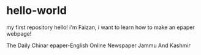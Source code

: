 # hello-world
my first repository
hello! i'm Faizan, i want to learn how to make an epaper webpage!
<html>
<p>The Daily Chinar epaper-English Online Newspaper Jammu And Kashmir</p>
</html>
